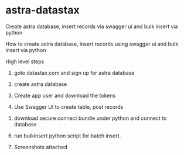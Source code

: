 # astra-datastax
 Create astra database, insert records via swagger ui and bulk insert via python

How to create astra database, insert records using swagger ui and bulk insert via python

High level steps


1. goto datastax.com and sign up for astra database

2. create astra database

3. Create app user and download the tokens

4. Use Swagger UI to create table, post records

5. download secure connect bundle under python and connect to database

6. run bulkinsert python script for batch insert.

7. Screenshots attached
